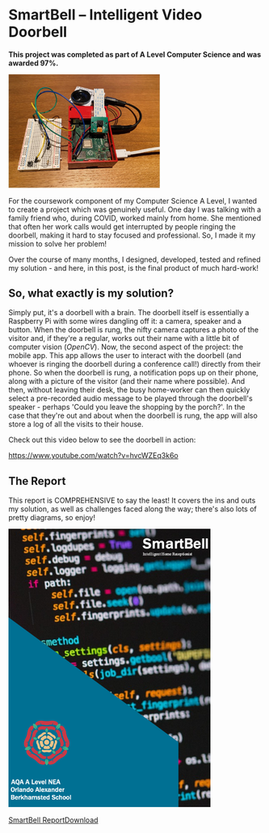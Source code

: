 # **SmartBell – Intelligent Video Doorbell**


**This project was **completed** as part of A Level Computer Science and was awarded 97%.**

<img src="images/image.jpeg" width="300">

For the coursework component of my Computer Science A Level, I wanted to create a project which was genuinely useful. One day I was talking with a family friend who, during COVID, worked mainly from home. She mentioned that often her work calls would get interrupted by people ringing the doorbell, making it hard to stay focused and professional. So, I made it my mission to solve her problem!

Over the course of many months, I designed, developed, tested and refined my solution - and here, in this post, is the final product of much hard-work!

## **So, what exactly is my solution?**

Simply put, it's a doorbell with a brain. The doorbell itself is essentially a Raspberry Pi with some wires dangling off it: a camera, speaker and a button. When the doorbell is rung, the nifty camera captures a photo of the visitor and, if they're a regular, works out their name with a little bit of computer vision (_OpenCV_). Now, the second aspect of the project: the mobile app. This app allows the user to interact with the doorbell (and whoever is ringing the doorbell during a conference call!) directly from their phone. So when the doorbell is rung, a notification pops up on their phone, along with a picture of the visitor (and their name where possible). And then, without leaving their desk, the busy home-worker can then quickly select a pre-recorded audio message to be played through the doorbell's speaker - perhaps 'Could you leave the shopping by the porch?'. In the case that they're out and about when the doorbell is rung, the app will also store a log of all the visits to their house.

Check out this video below to see the doorbell in action:

https://www.youtube.com/watch?v=hvcWZEq3k6o


## The Report

This report is COMPREHENSIVE to say the least! It covers the ins and outs my solution, as well as challenges faced along the way; there's also lots of pretty diagrams, so enjoy!

<img src="images/screenshot-2022-10-14-at-13.10.06-1.png" width="400">



[SmartBell Report](https://orlandoalexander.wordpress.com/wp-content/uploads/2022/10/smartbell-report.docx)[Download](https://orlandoalexander.wordpress.com/wp-content/uploads/2022/10/smartbell-report.docx)
